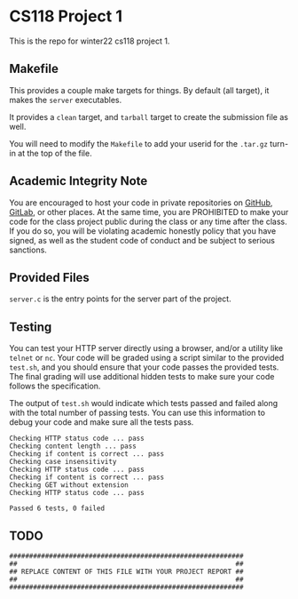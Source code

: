 # CS118 Project 1

This is the repo for winter22 cs118 project 1.

## Makefile

This provides a couple make targets for things.
By default (all target), it makes the `server` executables.

It provides a `clean` target, and `tarball` target to create the submission file as well.

You will need to modify the `Makefile` to add your userid for the `.tar.gz` turn-in at the top of the file.

## Academic Integrity Note

You are encouraged to host your code in private repositories on [GitHub](https://github.com/), [GitLab](https://gitlab.com), or other places.  At the same time, you are PROHIBITED to make your code for the class project public during the class or any time after the class.  If you do so, you will be violating academic honestly policy that you have signed, as well as the student code of conduct and be subject to serious sanctions.

## Provided Files

`server.c` is the entry points for the server part of the project.

## Testing

You can test your HTTP server directly using a browser, and/or a utility like `telnet` or `nc`. Your code will be graded using a script similar to the provided `test.sh`, and you should ensure that your code passes the provided tests. The final grading will use additional hidden tests to make sure your code follows the specification.

The output of `test.sh` would indicate which tests passed and failed along with the total number of passing tests. You can use this information to debug your code and make sure all the tests pass.

```
Checking HTTP status code ... pass
Checking content length ... pass
Checking if content is correct ... pass
Checking case insensitivity
Checking HTTP status code ... pass
Checking if content is correct ... pass
Checking GET without extension
Checking HTTP status code ... pass

Passed 6 tests, 0 failed
```

## TODO

    ###########################################################
    ##                                                       ##
    ## REPLACE CONTENT OF THIS FILE WITH YOUR PROJECT REPORT ##
    ##                                                       ##
    ###########################################################